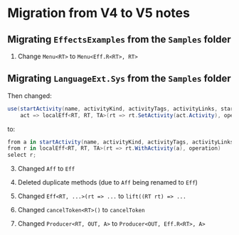 # Migration from V4 to V5 notes

## Migrating `EffectsExamples` from the `Samples` folder

1. Change `Menu<RT>` to `Menu<Eff.R<RT>, RT>`




## Migrating `LanguageExt.Sys` from the `Samples` folder

Then changed:
```c#
use(startActivity(name, activityKind, activityTags, activityLinks, startTime),
	act => localEff<RT, RT, TA>(rt => rt.SetActivity(act.Activity), operation));
```
to:
```c#
from a in startActivity(name, activityKind, activityTags, activityLinks, startTime)
from r in localEff<RT, RT, TA>(rt => rt.WithActivity(a), operation)
select r;
```

3. Changed `Aff` to `Eff`

4. Deleted duplicate methods (due to `Aff` being renamed to `Eff`)

5. Changed `Eff<RT, ...>(rt => ...` to `lift((RT rt) => ...`

6. Changed `cancelToken<RT>()` to `cancelToken` 

7. Changed `Producer<RT, OUT, A>` to `Producer<OUT, Eff.R<RT>, A>`

